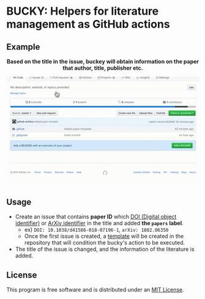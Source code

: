 BUCKY: Helpers for literature management as GitHub actions
======

## Example

<p align="center"><b>Based on the title in the issue, buckey will obtain information on the paper that author, title, publisher etc.</b></p>

<p align="center"><img width="620" src="inst/demo.gif?raw=true"></p>

## Usage

- Create an issue that contains **paper ID** which [DOI (Digital object identifier)](https://www.doi.org/) or [ArXiv identifier](https://arxiv.org/help/arxiv_identifier) in the title and added **the `papers` label**.
    - ex) `DOI: 10.1038/d41586-018-07196-1`, `arXiv: 1802.06350`
    - Once the first issue is created, a [template](https://github.blog/2016-02-17-issue-and-pull-request-templates/) will be created in the repository that will condition the bucky's action to be executed.
- The title of the issue is changed, and the information of the literature is added.

## License

This program is free software and is distributed under an [MIT License](LICENSE.md).
